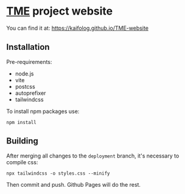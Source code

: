 # [TME](https://github.com/Kaifolog/TME) project website  

You can find it at: https://kaifolog.github.io/TME-website

## Installation

Pre-requirements:
- node.js
- vite
- postcss 
- autoprefixer
- tailwindcss

To install npm packages use:
```
npm install
```

## Building

After merging all changes to the ```deployment``` branch, it's necessary to compile css:
```
npx tailwindcss -o styles.css --minify
```
Then commit and push. Github Pages will do the rest.